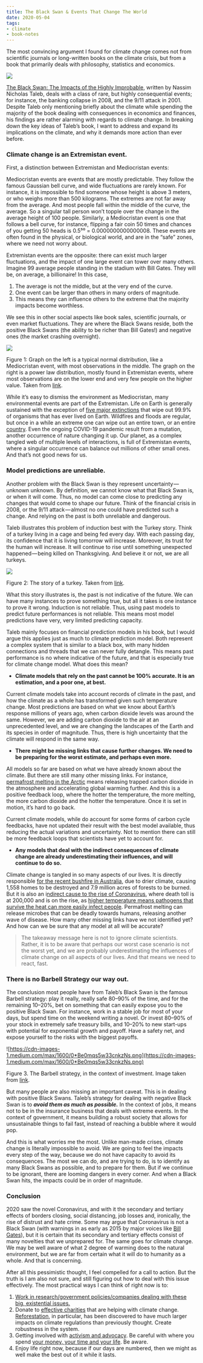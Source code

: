 ```yaml
---
title: The Black Swan & Events That Change The World
date: 2020-05-04
tags:
- climate
- book-notes
---
```



The most convincing argument I found for climate change comes not from scientific journals or long-written books on the climate crisis, but from a book that primarily deals with philosophy, statistics and economics.

![](https://cdn-images-1.medium.com/max/1600/0*1uQwzwkkQuBUX5s1)

[The Black Swan: The Impacts of the Highly Improbable](https://www.amazon.com/Black-Swan-Improbable-Robustness-Fragility/dp/081297381X), written by Nassim Nicholas Taleb, deals with a class of rare, but highly consequential events; for instance, the banking collapse in 2008, and the 9/11 attack in 2001. Despite Taleb only mentioning briefly about the climate while spending the majority of the book dealing with consequences in economics and finances, his findings are rather alarming with regards to climate change. In breaking down the key ideas of Taleb’s book, I want to address and expand its implications on the climate, and why it demands more action than ever before.

### Climate change is an Extremistan event.

First, a distinction between Extremistan and Mediocristan events:

Mediocristan events are events that are mostly predictable. They follow the famous Gaussian bell curve, and wide fluctuations are rarely known. For instance, it is impossible to find someone whose height is above 3 meters, or who weighs more than 500 kilograms. The extremes are not far away from the average. And most people fall within the middle of the curve, the average. So a singular tall person won’t topple over the change in the average height of 100 people. Similarly, a Mediocristan event is one that follows a bell curve, for instance, flipping a fair coin 50 times and chances of you getting 50 heads is 0.5⁵⁰ = 0.0000000000000008. These events are often found in the physical, or biological world, and are in the “safe” zones, where we need not worry about.

Extremistan events are the opposite: there can exist much larger fluctuations, and the impact of one large event can tower over many others. Imagine 99 average people standing in the stadium with Bill Gates. They will be, on average, a billionaire! In this case,

1. The average is not the middle, but at the very end of the curve.
2. One event can be larger than others in many orders of magnitude.
3. This means they can influence others to the extreme that the majority impacts become worthless.

We see this in other social aspects like book sales, scientific journals, or even market fluctuations. They are where the Black Swans reside, both the positive Black Swans (the ability to be richer than Bill Gates!) and negative ones (the market crashing overnight).

![](https://cdn-images-1.medium.com/max/1600/0*rFunDdo8r7sKIuMT)

Figure 1: Graph on the left is a typical normal distribution, like a Mediocristan event, with most observations in the middle. The graph on the right is a power law distribution, mostly found in Extremistan events, where most observations are on the lower end and very few people on the higher value. Taken from [link](https://www.notion.so/8d18ef348ddf43a4bbe54c8c9b60c79c).

While it’s easy to dismiss the environment as Mediocristan, many environmental events are part of the Extremistan. Life on Earth is generally sustained with the exception of [five major extinctions](https://www.nationalgeographic.com/science/prehistoric-world/mass-extinction/) that wipe out 99.9% of organisms that has ever lived on Earth. Wildfires and floods are regular, but once in a while an extreme one can wipe out an entire town, or an entire [country](https://www.cnn.com/2020/01/01/australia/australia-fires-explainer-intl-hnk-scli/index.html). Even the ongoing COVID-19 pandemic result from a mutation, another occurrence of nature changing it up. Our planet, as a complex tangled web of multiple levels of interactions, is full of Extremistan events, where a singular occurrence can balance out millions of other small ones. And that’s not good news for us.

### Model predictions are unreliable.

Another problem with the Black Swan is they represent uncertainty — unknown unknown. By definition, we cannot know what that Black Swan is, or when it will come. Thus, no model can come close to predicting any changes that would come to shape our future. Think of the financial crisis in 2008, or the 9/11 attack — almost no one could have predicted such a change. And relying on the past is both unreliable and dangerous.

Taleb illustrates this problem of induction best with the Turkey story. Think of a turkey living in a cage and being fed every day. With each passing day, its confidence that it is living tomorrow will increase. Moreover, its trust for the human will increase. It will continue to rise until something unexpected happened — being killed on Thanksgiving. And believe it or not, we are all turkeys.

![](https://cdn-images-1.medium.com/max/1600/0*tLM1qtGCURHifGF3)

Figure 2: The story of a turkey. Taken from [link](https://www.notion.so/8f0282ac11d545c18152439cb2f8a653).

What this story illustrates is, the past is not indicative of the future. We can have many instances to prove something true, but all it takes is one instance to prove it wrong. Induction is not reliable. Thus, using past models to predict future performances is not reliable. This means most model predictions have very, very limited predicting capacity.

Taleb mainly focuses on financial prediction models in his book, but I would argue this applies just as much to climate prediction model. Both represent a complex system that is similar to a black box, with many hidden connections and threads that we can never fully detangle. This means past performance is no where indicative of the future, and that is especially true for climate change model. What does this mean?

- **Climate models that rely on the past cannot be 100% accurate. It is an estimation, and a poor one, at best.**

Current climate models take into account records of climate in the past, and how the climate as a whole has transformed given such temperature change. Most predictions are based on what we know about Earth’s response millions of years ago, when carbon dioxide levels was around the same. However, we are adding carbon dioxide to the air at an unprecedented level, and we are changing the landscapes of the Earth and its species in order of magnitude. Thus, there is high uncertainty that the climate will respond in the same way.

- **There might be missing links that cause further changes. We need to be preparing for the worst estimate, and perhaps even more.**

All models so far are based on what we have already known about the climate. But there are still many other missing links. For instance, [permafrost melting in the Arctic](https://www.vox.com/2017/9/6/16062174/permafrost-melting) means releasing trapped carbon dioxide in the atmosphere and accelerating global warming further. And this is a positive feedback loop, where the hotter the temperature, the more melting, the more carbon dioxide and the hotter the temperature. Once it is set in motion, it’s hard to go back.

Current climate models, while do account for some forms of carbon cycle feedbacks, have not updated their result with the best model available, thus reducing the actual variations and uncertainty. Not to mention there can still be more feedback loops that scientists have yet to account for.

- **Any models that deal with the indirect consequences of climate change are already underestimating their influences, and will continue to do so.**

Climate change is tangled in so many aspects of our lives. It is directly responsible [for the recent bushfire in Australia](https://www.scientificamerican.com/article/how-a-warming-climate-could-affect-the-spread-of-diseases-similar-to-covid-19/), due to drier climate, causing 1,558 homes to be destroyed and 7.9 million acres of forests to be burned. But it is also an i[ndirect cause to the rise of Coronavirus](https://www.hsph.harvard.edu/c-change/news/coronavirus-climate-change-and-the-environment/), where death toll is at 200,000 and is on the rise, as [higher temperature means pathogens that survive the heat can more easily infect people](https://www.scientificamerican.com/article/how-a-warming-climate-could-affect-the-spread-of-diseases-similar-to-covid-19/). Permafrost melting can release microbes that can be deadly towards humans, releasing another wave of disease. How many other missing links have we not identified yet? And how can we be sure that any model at all will be accurate?

> The takeaway message here is not to ignore climate scientists. Rather, it is to be aware that perhaps our worst case scenario is not the worst yet, and we are probably underestimating the influences of climate change on all aspects of our lives. And that means we need to react, fast.


### There is no Barbell Strategy our way out.

The conclusion most people have from Taleb’s Black Swan is the famous Barbell strategy: play it really, really safe 80–90% of the time, and for the remaining 10–20%, bet on something that can easily expose you to the positive Black Swan. For instance, work in a stable job for most of your days, but spend time on the weekend writing a novel. Or invest 80–90% of your stock in extremely safe treasury bills, and 10–20% to new start-ups with potential for exponential growth and payoff. Have a safety net, and expose yourself to the risks with the biggest payoffs.

![https://cdn-images-1.medium.com/max/1600/0*Be0mqs5w33cnkzNs.png](https://cdn-images-1.medium.com/max/1600/0*Be0mqs5w33cnkzNs.png)

Figure 3. The Barbell strategy, in the context of investment. Image taken from [link](http://blog.poweropt.com/wp-content/Barbell.png).

But many people are also missing an important caveat. This is in dealing with positive Black Swans. Taleb’s strategy for dealing with negative Black Swan is to ***avoid them as much as possible.*** In the context of jobs, it means not to be in the insurance business that deals with extreme events. In the context of government, it means building a robust society that allows for unsustainable things to fail fast, instead of reaching a bubble where it would pop.

And this is what worries me the most. Unlike man-made crises, climate change is literally impossible to avoid. We are going to feel the impacts every step of the way, because we do not have capacity to avoid its consequences. The most we can do, and are trying to do, is to identify as many Black Swans as possible, and to prepare for them. But if we continue to be ignorant, there are looming dangers in every corner. And when a Black Swan hits, the impacts could be in order of magnitude.

### Conclusion

2020 saw the novel Coronavirus, and with it the secondary and tertiary effects of borders closing, social distancing, job losses and, ironically, the rise of distrust and hate crime. Some may argue that Coronavirus is not a Black Swan (with warnings in as early as 2015 by major voices like [Bill Gates](https://www.youtube.com/watch?v=6Af6b_wyiwI)), but it is certain that its secondary and tertiary effects consist of many novelties that we unprepared for. The same goes for climate change. We may be well aware of what 2 degree of warming does to the natural environment, but we are far from certain what it will do to humanity as a whole. And that is concerning.

After all this pessimistic thought, I feel compelled for a call to action. But the truth is I am also not sure, and still figuring out how to deal with this issue effectively. The most practical ways I can think of right now is to:

1. [Work in research/government policies/companies dealing with these big, existential issues.](https://80000hours.org/)
2. Donate to [effective charities](https://docs.google.com/document/d/1QoAdW2la3fKM9WbzST4Vrm5WgV9P9dhe6bXKw-J1Vqw/edit#heading=h.nrfsksl9ahk9) that are helping with climate change. [Reforestation](https://www.vox.com/2019/7/4/20681331/climate-change-solutions-trees-deforestation-reforestation), in particular, has been discovered to have much larger impacts on climate regulations than previously thought. Create robustness in the system.
3. Getting involved with [activism and advocacy](https://rebellion.earth/). Be careful with where you spend [your money, your time and your life](https://www.vox.com/recode/2020/1/3/21030688/google-amazon-ai-oil-gas). Be aware.
4. Enjoy life right now, because if our days are numbered, then we might as well make the best out of it while it lasts.